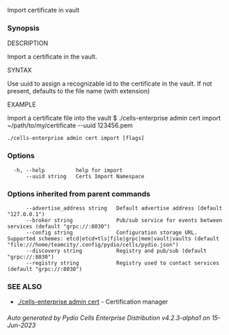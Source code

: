 Import certificate in vault

### Synopsis


DESCRIPTION

  Import a certificate in the vault. 

SYNTAX

  Use uuid to assign a recognizable id to the certificate in the vault. If not present, defaults to the file name (with extension)

EXAMPLE

  Import a certificate file into the vault 
  $ ./cells-enterprise admin cert import ~/path/to/my/certificate --uuid 123456.pem



```
./cells-enterprise admin cert import [flags]
```

### Options

```
  -h, --help          help for import
      --uuid string   Certs Import Namespace
```

### Options inherited from parent commands

```
      --advertise_address string   Default advertise address (default "127.0.0.1")
      --broker string              Pub/sub service for events between services (default "grpc://:8030")
      --config string              Configuration storage URL. Supported schemes: etcd|etcd+tls|file|grpc|mem|vault|vaults (default "file:///home/teamcity/.config/pydio/cells/pydio.json")
      --discovery string           Registry and pub/sub (default "grpc://:8030")
      --registry string            Registry used to contact services (default "grpc://:8030")
```

### SEE ALSO

* [./cells-enterprise admin cert](./cells-enterprise-admin-cert)	 - Certification manager

###### Auto generated by Pydio Cells Enterprise Distribution v4.2.3-alpha1 on 15-Jun-2023
